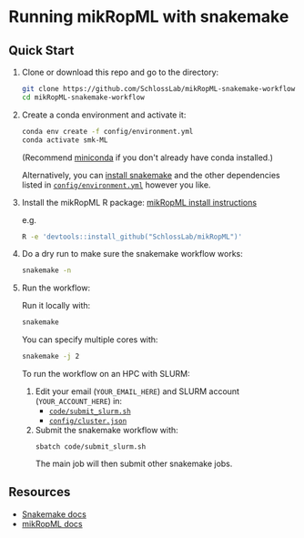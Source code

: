 # Running mikRopML with snakemake

## Quick Start

1. Clone or download this repo and go to the directory:
    ``` sh
    git clone https://github.com/SchlossLab/mikRopML-snakemake-workflow
    cd mikRopML-snakemake-workflow
    ```
1. Create a conda environment and activate it:
    ``` sh
    conda env create -f config/environment.yml
    conda activate smk-ML
    ```
    (Recommend [miniconda](https://docs.conda.io/en/latest/miniconda.html) if you don't already have conda installed.)

    Alternatively, you can [install snakemake](https://snakemake.readthedocs.io/en/stable/getting_started/installation.html) and the other dependencies listed in [`config/environment.yml`](config/environment.yml) however you like.
1. Install the mikRopML R package: [mikRopML install instructions](https://github.com/SchlossLab/mikRopML#installation)

    e.g.
    ``` sh
    R -e 'devtools::install_github("SchlossLab/mikRopML")'
    ```

1. Do a dry run to make sure the snakemake workflow works:
    ``` sh
    snakemake -n
    ```
1. Run the workflow:

    Run it locally with:
    ``` sh
    snakemake
    ```

    You can specify multiple cores with:
    ``` sh
    snakemake -j 2
    ```

    To run the workflow on an HPC with SLURM:

    1. Edit your email (`YOUR_EMAIL_HERE`) and SLURM account (`YOUR_ACCOUNT_HERE`) in:
        - [`code/submit_slurm.sh`](code/submit_slurm.sh)
        - [`config/cluster.json`](config/cluster.json)
    1. Submit the snakemake workflow with:
        ``` µsh
        sbatch code/submit_slurm.sh
        ```
        The main job will then submit other snakemake jobs.


## Resources

- [Snakemake docs](https://snakemake.readthedocs.io/en/stable)
- [mikRopML docs](http://www.schlosslab.org/mikRopML/)
